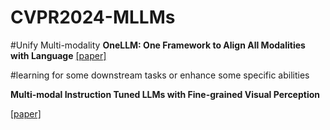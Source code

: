 # CVPR2024-MLLMs

#Unify Multi-modality
**OneLLM: One Framework to Align All Modalities with Language**
[[paper]](https://arxiv.org/pdf/2312.03700.pdf)

#learning for some downstream tasks or enhance some specific abilities

**Multi-modal Instruction Tuned LLMs with Fine-grained Visual Perception**

[[paper]](https://arxiv.org/pdf/2403.02969.pdf)


